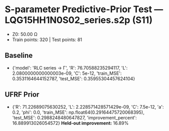 # S-parameter Predictive-Prior Test — LQG15HH1N0S02_series.s2p (S11)
- Z0: 50.00 Ω
- Train points: 320  |  Test points: 81

## Baseline
- {'model': 'RLC series -> Γ', 'R': 76.70588235294117, 'L': 2.0800000000000003e-09, 'C': 5e-12, 'train_MSE': 0.3531164644152787, 'test_MSE': 0.35955304457624104}

## UFRF Prior
- {'R': 71.22689075630252, 'L': 2.228571428571429e-09, 'C': 7.5e-12, 'a': 0.2, 'phi': 0.0, 'train_MSE': np.float64(0.29164475720068395), 'test_MSE': 0.2988248480647827, 'improvement_percent': 16.889913026054572}
**Held-out improvement:** 16.89%